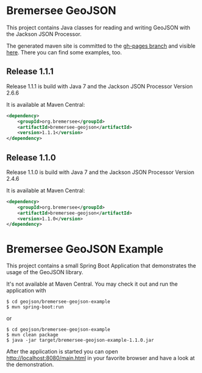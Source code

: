 # Bremersee GeoJSON
This project contains Java classes for reading and writing GeoJSON with the Jackson JSON Processor.

The generated maven site is committed to the [gh-pages branch](https://github.com/bremersee/geojson/tree/gh-pages) and visible [here](http://bremersee.github.io/geojson/). There you can find some examples, too.

## Release 1.1.1
Release 1.1.1 is build with Java 7 and the Jackson JSON Processor Version 2.6.6

It is available at Maven Central:
```xml
<dependency>
    <groupId>org.bremersee</groupId>
    <artifactId>bremersee-geojson</artifactId>
    <version>1.1.1</version>
</dependency>
```

## Release 1.1.0
Release 1.1.0 is build with Java 7 and the Jackson JSON Processor Version 2.4.6

It is available at Maven Central:
```xml
<dependency>
    <groupId>org.bremersee</groupId>
    <artifactId>bremersee-geojson</artifactId>
    <version>1.1.0</version>
</dependency>
```

# Bremersee GeoJSON Example
This project contains a small Spring Boot Application that demonstrates the usage of the GeoJSON library.

It's not available at Maven Central. You may check it out and run the application with
```
$ cd geojson/bremersee-geojson-example
$ mvn spring-boot:run
```
or
```
$ cd geojson/bremersee-geojson-example
$ mvn clean package
$ java -jar target/bremersee-geojson-example-1.1.0.jar
```
After the application is started you can open [http://localhost:8080/main.html](http://localhost:8080/main.html) in your favorite browser and have a look at the demonstration.
